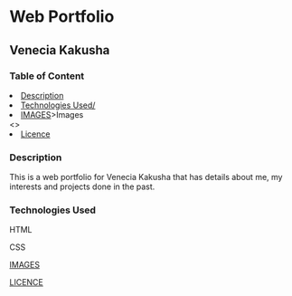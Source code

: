 # Web Portfolio
## Venecia Kakusha
### Table of Content
<li> <a href=" https://github.com/KakushaVenecia/ip-one/tree/main#description" > Description </li>
<li> <a href=" https://github.com/KakushaVenecia/ip-one/tree/main#technologies-used">Technologies Used/</a></li>
<li> <a href= ""images/me.jpg">IMAGES</a>>Images</li><>
<li> <a href="https://github.com/KakushaVenecia/ip-one/blob/main/LICENSE"> Licence</a></li>
  
### Description
This is a web portfolio for Venecia Kakusha that has details about me, my interests and projects done in the past.
### Technologies Used
HTML

CSS

<a href= "images/me.jpg">IMAGES</a>

<a href="https://github.com/KakushaVenecia/ip-one/blob/main/LICENSE">LICENCE</a>


